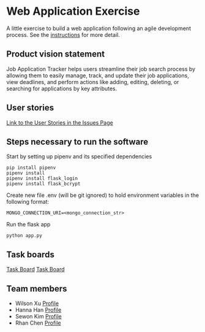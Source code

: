 # Web Application Exercise

A little exercise to build a web application following an agile development process. See the [instructions](instructions.md) for more detail.

## Product vision statement

Job Application Tracker helps users streamline their job search process by allowing them to easily manage, track, and update their job applications, view deadlines, and perform actions like adding, editing, deleting, or searching for applications by key attributes.

## User stories

[Link to the User Stories in the Issues Page](https://github.com/software-students-fall2024/2-web-app-thecoders/issues)

## Steps necessary to run the software

Start by setting up pipenv and its specified dependencies
```
pip install pipenv
pipenv install
pipenv install flask_login
pipenv install flask_bcrypt
```

Create new file .env (will be git ignored) to hold environment variables in the following format:
```
MONGO_CONNECTION_URI=<mongo_connection_str>
```

Run the flask app
```
python app.py
```

## Task boards

[Task Board](https://github.com/orgs/software-students-fall2024/projects/22/views/1)
[Task Board](https://github.com/orgs/software-students-fall2024/projects/44/views/1)

## Team members

* Wilson Xu [Profile](https://github.com/wilsonxu101)
* Hanna Han [Profile](https://github.com/HannaHan2)
* Sewon Kim [Profile](https://github.com/SewonKim0)
* Rhan Chen [Profile](https://github.com/xc528)